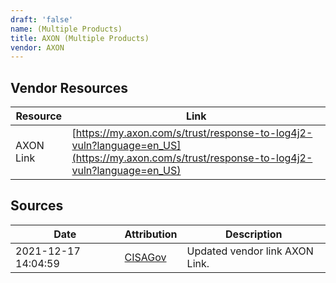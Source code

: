 ```yaml
---
draft: 'false'
name: (Multiple Products)
title: AXON (Multiple Products)
vendor: AXON
---
```


## Vendor Resources
| Resource | Link |
| --- | --- |
| AXON Link | [https://my.axon.com/s/trust/response-to-log4j2-vuln?language=en_US](https://my.axon.com/s/trust/response-to-log4j2-vuln?language=en_US) |



## Sources
| Date | Attribution | Description |
| --- | --- | --- |
| 2021-12-17 14:04:59 | [CISAGov](https://raw.githubusercontent.com/cisagov/log4j-affected-db/develop/README.md) | Updated vendor link AXON Link.  |
